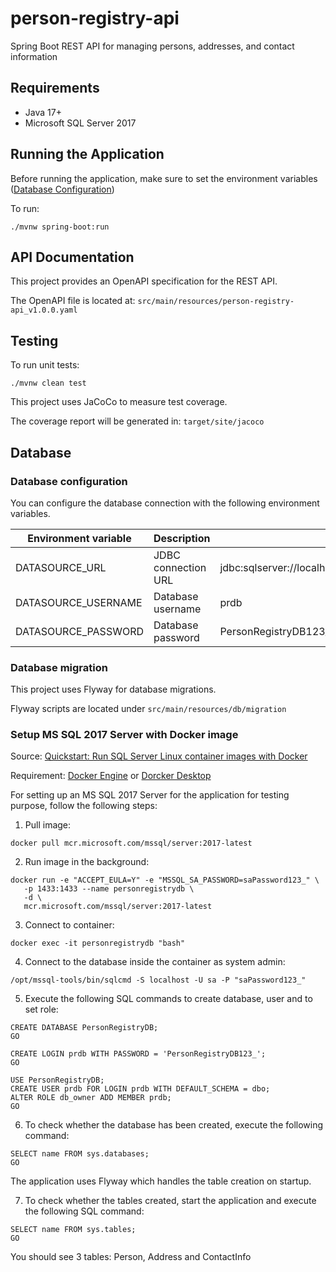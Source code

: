 # person-registry-api

Spring Boot REST API for managing persons, addresses, and contact information

## Requirements

- Java 17+
- Microsoft SQL Server 2017

## Running the Application

Before running the application, make sure to set the environment variables ([Database Configuration](#database-configuration))

To run:

```shell
./mvnw spring-boot:run
````

## API Documentation

This project provides an OpenAPI specification for the REST API.

The OpenAPI file is located at: `src/main/resources/person-registry-api_v1.0.0.yaml`

## Testing

To run unit tests:

```shell
./mvnw clean test
```

This project uses JaCoCo to measure test coverage.

The coverage report will be generated in: `target/site/jacoco`

## Database

### Database configuration

You can configure the database connection with the following environment variables.

| Environment variable | Description         | Example                                                                     |
|----------------------|---------------------|-----------------------------------------------------------------------------|
| DATASOURCE_URL       | JDBC connection URL | jdbc:sqlserver://localhost:1433;databaseName=PersonRegistryDB;encrypt=false |
| DATASOURCE_USERNAME  | Database username   | prdb                                                                        |
| DATASOURCE_PASSWORD  | Database password   | PersonRegistryDB123_                                                        |

### Database migration

This project uses Flyway for database migrations.

Flyway scripts are located under `src/main/resources/db/migration`

### Setup MS SQL 2017 Server with Docker image

Source: [Quickstart: Run SQL Server Linux container images with Docker](https://learn.microsoft.com/en-us/sql/linux/quickstart-install-connect-docker?view=sql-server-2017&tabs=cli&pivots=cs1-bash)

Requirement: [Docker Engine](https://docs.docker.com/engine/install/) or [Dorcker Desktop](https://docs.docker.com/desktop/)

For setting up an MS SQL 2017 Server for the application for testing purpose, follow the following steps:

1. Pull image:

```shell
docker pull mcr.microsoft.com/mssql/server:2017-latest
```

2. Run image in the background:

```shell
docker run -e "ACCEPT_EULA=Y" -e "MSSQL_SA_PASSWORD=saPassword123_" \
   -p 1433:1433 --name personregistrydb \
   -d \
   mcr.microsoft.com/mssql/server:2017-latest
```

3. Connect to container:

```shell
docker exec -it personregistrydb "bash"
```

4. Connect to the database inside the container as system admin:

```shell
/opt/mssql-tools/bin/sqlcmd -S localhost -U sa -P "saPassword123_"
```

5. Execute the following SQL commands to create database, user and to set role:

```shell
CREATE DATABASE PersonRegistryDB;
GO
```

```shell
CREATE LOGIN prdb WITH PASSWORD = 'PersonRegistryDB123_';
GO
```

```shell
USE PersonRegistryDB;
CREATE USER prdb FOR LOGIN prdb WITH DEFAULT_SCHEMA = dbo;
ALTER ROLE db_owner ADD MEMBER prdb;
GO
```

6. To check whether the database has been created, execute the following command:

```shell
SELECT name FROM sys.databases;
GO
```

The application uses Flyway which handles the table creation on startup.

7. To check whether the tables created, start the application and execute the following SQL command:

```shell
SELECT name FROM sys.tables;
GO
```

You should see 3 tables: Person, Address and ContactInfo
